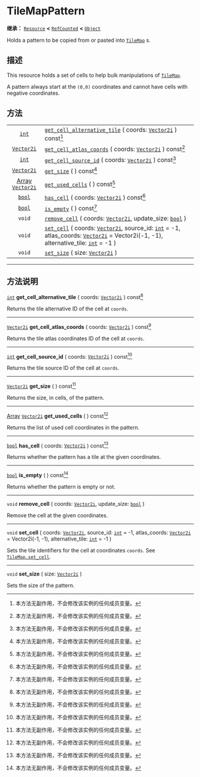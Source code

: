 <!-- ⚠ 请勿编辑本文件 ⚠ -->
<!-- 本文档使用脚本从 WeDot 引擎源码仓库生成。 -->
<!-- 生成脚本：https://github.com/WeDot-Engine/WeDot/tree/4.3/doc/tools/make_md.py； -->
<!-- 原文件：https://github.com/WeDot-Engine/WeDot/tree/4.3/doc/classes/TileMapPattern.xml。 -->

<div id="_class_tilemappattern"></div>

# TileMapPattern

**继承：** [`Resource`](class_resource.md) **<** [`RefCounted`](class_refcounted.md) **<** [`Object`](class_object.md)

Holds a pattern to be copied from or pasted into [`TileMap`](class_tilemap.md) s.

## 描述

This resource holds a set of cells to help bulk manipulations of [`TileMap`](class_tilemap.md).

A pattern always start at the `(0,0)` coordinates and cannot have cells with negative coordinates.

## 方法

|||
|:-:|:--|
| [`int`](class_int.md)                                   | [`get_cell_alternative_tile`](class_tilemappatternmd#class_tilemappattern_method_get_cell_alternative_tile) ( coords: [`Vector2i`](class_vector2i.md) ) const[^const]                                                                                                        |
| [`Vector2i`](class_vector2i.md)                         | [`get_cell_atlas_coords`](class_tilemappatternmd#class_tilemappattern_method_get_cell_atlas_coords) ( coords: [`Vector2i`](class_vector2i.md) ) const[^const]                                                                                                                |
| [`int`](class_int.md)                                   | [`get_cell_source_id`](class_tilemappatternmd#class_tilemappattern_method_get_cell_source_id) ( coords: [`Vector2i`](class_vector2i.md) ) const[^const]                                                                                                                      |
| [`Vector2i`](class_vector2i.md)                         | [`get_size`](class_tilemappatternmd#class_tilemappattern_method_get_size) ( ) const[^const]                                                                                                                                                                                  |
| [Array](class_array.md) [`Vector2i`](class_vector2i.md) | [`get_used_cells`](class_tilemappatternmd#class_tilemappattern_method_get_used_cells) ( ) const[^const]                                                                                                                                                                      |
| [`bool`](class_bool.md)                                 | [`has_cell`](class_tilemappatternmd#class_tilemappattern_method_has_cell) ( coords: [`Vector2i`](class_vector2i.md) ) const[^const]                                                                                                                                          |
| [`bool`](class_bool.md)                                 | [`is_empty`](class_tilemappatternmd#class_tilemappattern_method_is_empty) ( ) const[^const]                                                                                                                                                                                  |
| `void`                                                  | [`remove_cell`](class_tilemappatternmd#class_tilemappattern_method_remove_cell) ( coords: [`Vector2i`](class_vector2i.md), update_size: [`bool`](class_bool.md) )                                                                                                            |
| `void`                                                  | [`set_cell`](class_tilemappatternmd#class_tilemappattern_method_set_cell) ( coords: [`Vector2i`](class_vector2i.md), source_id: [`int`](class_int.md) = -1, atlas_coords: [`Vector2i`](class_vector2i.md) = Vector2i(-1, -1), alternative_tile: [`int`](class_int.md) = -1 ) |
| `void`                                                  | [`set_size`](class_tilemappatternmd#class_tilemappattern_method_set_size) ( size: [`Vector2i`](class_vector2i.md) )                                                                                                                                                          |

<!-- rst-class:: classref-section-separator -->

---

## 方法说明

<div id="_class_tilemappattern_method_get_cell_alternative_tile"></div>

[`int`](class_int.md) **get_cell_alternative_tile** ( coords: [`Vector2i`](class_vector2i.md) ) const[^const]<div id="class_tilemappattern_method_get_cell_alternative_tile"></div>

Returns the tile alternative ID of the cell at `coords`.

<!-- rst-class:: classref-item-separator -->

---

<div id="_class_tilemappattern_method_get_cell_atlas_coords"></div>

[`Vector2i`](class_vector2i.md) **get_cell_atlas_coords** ( coords: [`Vector2i`](class_vector2i.md) ) const[^const]<div id="class_tilemappattern_method_get_cell_atlas_coords"></div>

Returns the tile atlas coordinates ID of the cell at `coords`.

<!-- rst-class:: classref-item-separator -->

---

<div id="_class_tilemappattern_method_get_cell_source_id"></div>

[`int`](class_int.md) **get_cell_source_id** ( coords: [`Vector2i`](class_vector2i.md) ) const[^const]<div id="class_tilemappattern_method_get_cell_source_id"></div>

Returns the tile source ID of the cell at `coords`.

<!-- rst-class:: classref-item-separator -->

---

<div id="_class_tilemappattern_method_get_size"></div>

[`Vector2i`](class_vector2i.md) **get_size** ( ) const[^const]<div id="class_tilemappattern_method_get_size"></div>

Returns the size, in cells, of the pattern.

<!-- rst-class:: classref-item-separator -->

---

<div id="_class_tilemappattern_method_get_used_cells"></div>

[Array](class_array.md) [`Vector2i`](class_vector2i.md) **get_used_cells** ( ) const[^const]<div id="class_tilemappattern_method_get_used_cells"></div>

Returns the list of used cell coordinates in the pattern.

<!-- rst-class:: classref-item-separator -->

---

<div id="_class_tilemappattern_method_has_cell"></div>

[`bool`](class_bool.md) **has_cell** ( coords: [`Vector2i`](class_vector2i.md) ) const[^const]<div id="class_tilemappattern_method_has_cell"></div>

Returns whether the pattern has a tile at the given coordinates.

<!-- rst-class:: classref-item-separator -->

---

<div id="_class_tilemappattern_method_is_empty"></div>

[`bool`](class_bool.md) **is_empty** ( ) const[^const]<div id="class_tilemappattern_method_is_empty"></div>

Returns whether the pattern is empty or not.

<!-- rst-class:: classref-item-separator -->

---

<div id="_class_tilemappattern_method_remove_cell"></div>

`void` **remove_cell** ( coords: [`Vector2i`](class_vector2i.md), update_size: [`bool`](class_bool.md) )<div id="class_tilemappattern_method_remove_cell"></div>

Remove the cell at the given coordinates.

<!-- rst-class:: classref-item-separator -->

---

<div id="_class_tilemappattern_method_set_cell"></div>

`void` **set_cell** ( coords: [`Vector2i`](class_vector2i.md), source_id: [`int`](class_int.md) = -1, atlas_coords: [`Vector2i`](class_vector2i.md) = Vector2i(-1, -1), alternative_tile: [`int`](class_int.md) = -1 )<div id="class_tilemappattern_method_set_cell"></div>

Sets the tile identifiers for the cell at coordinates `coords`. See [`TileMap.set_cell`](#class_tilemap_method_set_cell).

<!-- rst-class:: classref-item-separator -->

---

<div id="_class_tilemappattern_method_set_size"></div>

`void` **set_size** ( size: [`Vector2i`](class_vector2i.md) )<div id="class_tilemappattern_method_set_size"></div>

Sets the size of the pattern.

[^virtual]: 本方法通常需要用户覆盖才能生效。
[^const]: 本方法无副作用，不会修改该实例的任何成员变量。
[^vararg]: 本方法除了能接受在此处描述的参数外，还能够继续接受任意数量的参数。
[^constructor]: 本方法用于构造某个类型。
[^static]: 调用本方法无需实例，可直接使用类名进行调用。
[^operator]: 本方法描述的是使用本类型作为左操作数的有效运算符。
[^bitfield]: 这个值是由下列位标志构成位掩码的整数。
[^void]: 无返回值。
